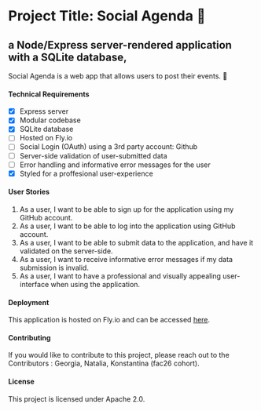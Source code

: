 # Project Title: Social Agenda 🥳 



## a Node/Express server-rendered application with a SQLite database,
Social Agenda is a web app that allows users to post their events. 💃

#### Technical Requirements 

- [x] Express server
- [x] Modular codebase
- [x] SQLite database
- [ ] Hosted on Fly.io
- [ ] Social Login (OAuth) using a 3rd party account: Github
- [ ] Server-side validation of user-submitted data
- [ ] Error handling and informative error messages for the user
- [x] Styled for a proffesional user-experience

#### User Stories

1. As a user, I want to be able to sign up for the application using my GitHub account.
2. As a user, I want to be able to log into the application using GitHub account.
3. As a user, I want to be able to submit data to the application, and have it validated on the server-side.
4. As a user, I want to receive informative error messages if my data submission is invalid.
5. As a user, I want to have a professional and visually appealing user-interface when using the application.

#### Deployment

This application is hosted on Fly.io and can be accessed [here](https://fly.io/apps/frosty-sky-4626).

#### Contributing

If you would like to contribute to this project, please reach out to the Contributors : Georgia, Natalia, Konstantina (fac26 cohort).

#### License

This project is licensed under Apache 2.0.




